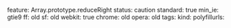 feature: Array.prototype.reduceRight
status: caution
standard: true
min_ie: gtie9
ff: old
sf: old
webkit: true
chrome: old
opera: old
tags:
kind:
polyfillurls:

